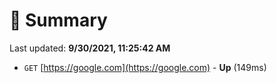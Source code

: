 # 📖 Summary
Last updated: **9/30/2021, 11:25:42 AM**

- `GET` [https://google.com](https://google.com) - **Up** (149ms)
